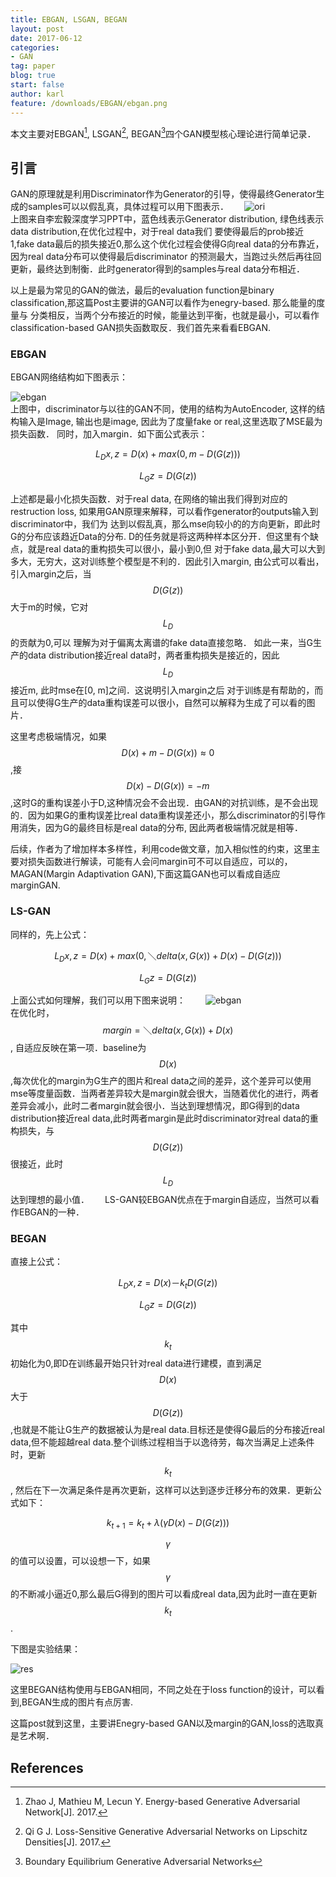 ```yaml
---
title: EBGAN, LSGAN, BEGAN
layout: post
date: 2017-06-12
categories: 
- GAN
tag: paper
blog: true
start: false
author: karl
feature: /downloads/EBGAN/ebgan.png
---
```


本文主要对EBGAN[^1], LSGAN[^2], BEGAN[^3]四个GAN模型核心理论进行简单记录．  

## 引言　　
GAN的原理就是利用Discriminator作为Generator的引导，使得最终Generator生成的samples可以以假乱真，具体过程可以用下图表示．　　
![ori](/downloads/EBGAN/ori.png)  
上图来自李宏毅深度学习PPT中，蓝色线表示Generator distribution, 绿色线表示data distribution,在优化过程中，对于real data我们
要使得最后的prob接近1,fake data最后的损失接近0,那么这个优化过程会使得G向real data的分布靠近，因为real data分布可以使得最后discriminator
的预测最大，当跑过头然后再往回更新，最终达到制衡．此时generator得到的samples与real data分布相近．　　

以上是最为常见的GAN的做法，最后的evaluation function是binary classification,那这篇Post主要讲的GAN可以看作为enegry-based. 那么能量的度量与
分类相反，当两个分布接近的时候，能量达到平衡，也就是最小，可以看作classification-based GAN损失函数取反．我们首先来看看EBGAN.  

### EBGAN    
EBGAN网络结构如下图表示：　　

![ebgan](/downloads/EBGAN/1.jpg)  
上图中，discriminator与以往的GAN不同，使用的结构为AutoEncoder, 这样的结构输入是Image, 输出也是image, 因此为了度量fake or real,这里选取了MSE最为损失函数．
同时，加入margin．如下面公式表示：　　

$$
\begin{equation}
L_D{x, z} = D(x) + max(0, m-D(G(z))) 
\end{equation}
$$  

$$
\begin{equation}
L_G{z} = D(G(z))
\end{equation}
$$  

上述都是最小化损失函数．对于real data, 在网络的输出我们得到对应的restruction loss, 如果用GAN原理来解释，可以看作generator的outputs输入到discriminator中，我们为
达到以假乱真，那么mse向较小的的方向更新，即此时G的分布应该趋近Data的分布. D的任务就是将这两种样本区分开．但这里有个缺点，就是real data的重构损失可以很小，最小到0,但
对于fake data,最大可以大到多大，无穷大，这对训练整个模型是不利的．因此引入margin, 由公式可以看出，引入margin之后，当$$D(G(z))$$大于m的时候，它对$$L_D$$的贡献为0,可以
理解为对于偏离太离谱的fake data直接忽略． 如此一来，当G生产的data distribution接近real data时，两者重构损失是接近的，因此$$L_D$$接近m, 此时mse在[0, m]之间．这说明引入margin之后
对于训练是有帮助的，而且可以使得G生产的data重构误差可以很小，自然可以解释为生成了可以看的图片．　　

这里考虑极端情况，如果$$D(x) + m - D(G(x))\approx0$$,接$$D(x) - D(G(x)) = -m$$,这时G的重构误差小于D,这种情况会不会出现．由GAN的对抗训练，是不会出现的．因为如果G的重构误差比real data重构误差还小，那么discriminator的引导作用消失，因为G的最终目标是real data的分布, 因此两者极端情况就是相等．　　

后续，作者为了增加样本多样性，利用code做文章，加入相似性的约束，这里主要对损失函数进行解读，可能有人会问margin可不可以自适应，可以的，MAGAN(Margin Adaptivation GAN),下面这篇GAN也可以看成自适应marginGAN.

### LS-GAN  
同样的，先上公式：　　

$$
\begin{equation}
L_D{x, z} = D(x) + max(0, ＼delta(x, G(x)) + D(x) -D(G(z))) 
\end{equation}
$$  

$$
\begin{equation}
L_G{z} = D(G(z))
\end{equation}
$$ 

上面公式如何理解，我们可以用下图来说明：　　
![ebgan](/downloads/EBGAN/lsgan.png)  
在优化时，$$margin = ＼delta(x, G(x)) + D(x)$$, 自适应反映在第一项．baseline为$$D(x)$$,每次优化的margin为G生产的图片和real data之间的差异，这个差异可以使用mse等度量函数．当两者差异较大是margin就会很大，当随着优化的进行，两者差异会减小，此时二者margin就会很小．当达到理想情况，即G得到的data distribution接近real data,此时两者margin是此时discriminator对real data的重构损失，与$$D(G(z))$$很接近，此时$$L_D$$达到理想的最小值．　　
LS-GAN较EBGAN优点在于margin自适应，当然可以看作EBGAN的一种．　　

### BEGAN  

直接上公式：　　

$$
\begin{equation}
L_D{x, z} = D(x) －k_{t}D(G(z))
\end{equation}
$$  


$$
\begin{equation}
L_G{z} = D(G(z))
\end{equation}
$$   

其中$$k_t$$初始化为0,即D在训练最开始只针对real data进行建模，直到满足$$D(x)$$大于$$D(G(z))$$,也就是不能让G生产的数据被认为是real data.目标还是使得G最后的分布接近real data,但不能超越real data.整个训练过程相当于以逸待劳，每次当满足上述条件时，更新$$k_t$$, 然后在下一次满足条件是再次更新，这样可以达到逐步迁移分布的效果．更新公式如下：　　

$$
\begin{equation}
k_{t+1} = k_t + \lambda(\gamma D(x) - D(G(z)))
\end{equation}
$$  

$$\gamma$$的值可以设置，可以设想一下，如果$$\gamma$$的不断减小逼近0,那么最后G得到的图片可以看成real data,因为此时一直在更新$$k_t$$.


下图是实验结果：　　

![res](/downloads/EBGAN/res.png)  

这里BEGAN结构使用与EBGAN相同，不同之处在于loss function的设计，可以看到,BEGAN生成的图片有点厉害.  

这篇post就到这里，主要讲Enegry-based GAN以及margin的GAN,loss的选取真是艺术啊．






## References  

[^1]: Zhao J, Mathieu M, Lecun Y. Energy-based Generative Adversarial Network[J]. 2017.  
[^2]: Qi G J. Loss-Sensitive Generative Adversarial Networks on Lipschitz Densities[J]. 2017.  
[^3]: Boundary Equilibrium Generative Adversarial Networks  


